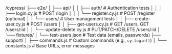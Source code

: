 /cypress/
├── e2e/
│   ├── api/
│   │   ├── auth/               # Authentication tests
│   │   │   ├── login.cy.js     # POST /login
│   │   │   └── register.cy.js  # POST /register (optional)
│   │   └── users/              # User management tests
│   │       ├── create-user.cy.js  # POST /users
│   │       ├── get-users.cy.js    # GET /users, GET /users/:id
│   │       └── update-delete.cy.js # PUT/PATCH/DELETE /users/:id
│   └── fixtures/
│       └── test-users.json     # Test data (emails, passwords)
├── support/
│   ├── commands.js            # Custom commands (e.g., `cy.login()`)
│   └── constants.js           # Base URLs, error messages